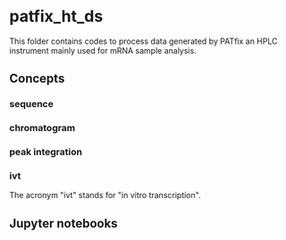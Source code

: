 # patfix_ht_ds
This folder contains codes to process data generated by PATfix an HPLC instrument mainly used for mRNA sample analysis.

## Concepts

### sequence

### chromatogram

### peak integration

### ivt
 The acronym "ivt" stands for "in vitro transcription". 

## Jupyter notebooks

